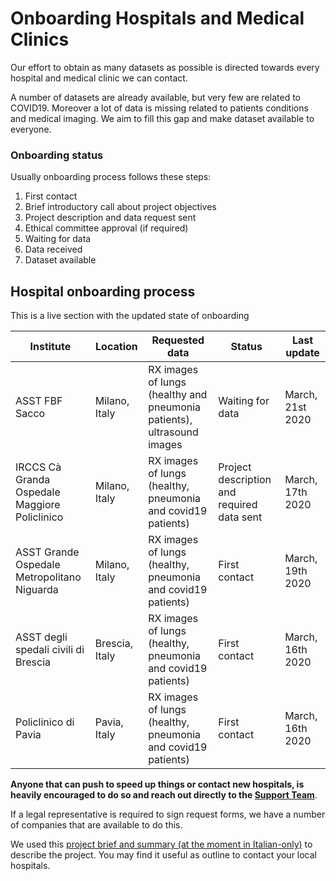 # Onboarding Hospitals and Medical Clinics
Our effort to obtain as many datasets as possible is directed towards every hospital and medical clinic we can contact. 

A number of datasets are already available, but very few are related to COVID19. Moreover a lot of data is missing related to patients conditions and medical imaging. We aim to fill this gap and make dataset available to everyone.

### Onboarding status
Usually onboarding process follows these steps:

1. First contact
2. Brief introductory call about project objectives
3. Project description and data request sent
4. Ethical committee approval (if required)
5. Waiting for data
6. Data received
7. Dataset available

## Hospital onboarding process
This is a live section with the updated state of onboarding

| Institute | Location |Requested data |  Status | Last update |
|---| ---| ---| --- | ---|
| ASST FBF Sacco | Milano, Italy |  RX images of lungs (healthy and pneumonia patients), ultrasound images | Waiting for data | March, 21st 2020 |
| IRCCS Cà Granda Ospedale Maggiore Policlinico |Milano, Italy |  RX images of lungs (healthy, pneumonia and covid19 patients) | Project description and required data sent | March, 17th 2020 |
| ASST Grande Ospedale Metropolitano Niguarda | Milano, Italy |  RX images of lungs (healthy, pneumonia and covid19 patients) | First contact | March, 19th 2020 |
| ASST degli spedali civili di Brescia |  Brescia, Italy |RX images of lungs (healthy, pneumonia and covid19 patients) | First contact | March, 16th 2020 |
| Policlinico di Pavia |  Pavia, Italy |RX images of lungs (healthy, pneumonia and covid19 patients) | First contact | March, 16th 2020 |

**Anyone that can push to speed up things or contact new hospitals, is heavily encouraged to do so and reach out directly to the [Support Team](support@defeatcovid19.org)**.

If a legal representative is required to sign request forms, we have a number of companies that are available to do this.

We used this [project brief and summary (at the moment in Italian-only)](https://docs.google.com/document/d/1Q6v2beQ4BTjvRMw0Lr2VQnJndkBGLhabcvrL8u97Ct0/edit#) to describe the project. You may find it useful as outline to contact your local hospitals.
